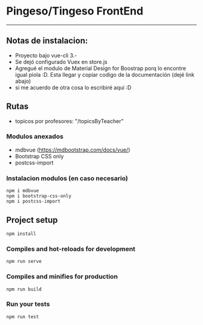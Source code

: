 # Pingeso/Tingeso FrontEnd
------
## Notas de instalacion:
* Proyecto bajo vue-cli 3.-
* Se dejó configurado Vuex en store.js
* Agregué el modulo de Material Design for Boostrap porq lo encontre igual piola :D. Esta llegar y copiar codigo de la documentación (dejé link abajo)
* si me acuerdo de otra cosa lo escribiré aqui :D

## Rutas
* topicos por profesores: "/topicsByTeacher"

### Modulos anexados
* mdbvue (https://mdbootstrap.com/docs/vue/) 
* Bootstrap CSS only
* postcss-import

### Instalacion modulos (en caso necesario)
```
npm i mdbvue
npm i bootstrap-css-only
npm i postcss-import
```

## Project setup
```
npm install
```

### Compiles and hot-reloads for development
```
npm run serve
```

### Compiles and minifies for production
```
npm run build
```

### Run your tests
```
npm run test
```


